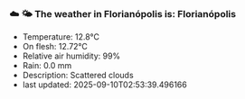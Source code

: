 ### ☁️ 🌤️  The weather in Florianópolis is: Florianópolis

- Temperature: 12.8°C
- On flesh: 12.72°C
- Relative air humidity: 99%
- Rain: 0.0 mm
- Description: Scattered clouds
- last updated: 2025-09-10T02:53:39.496166
